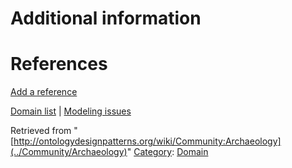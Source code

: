 #  Additional information


#  References


[Add a reference](index.php@title=Odp%253AAdd_reference&subject=../Community/Archaeology "http://ontologydesignpatterns.org/wiki/index.php?title=Odp:Add_reference&subject=Community%3AArchaeology")


  




[Domain list](../Community/Domain "Community:Domain") | [Modeling issues](../Community/Main "Community:Main")


Retrieved from "[http://ontologydesignpatterns.org/wiki/Community:Archaeology](../Community/Archaeology)"
 [Category](http://ontologydesignpatterns.org/wiki/Special:Categories "Special:Categories"): [Domain](../Category/Domain "Category:Domain")
